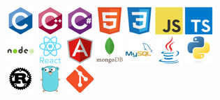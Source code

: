 <p>
    <img width="64" height="64" src="https://github.com/tuncerm/tuncerm/raw/master/assets/c.svg">
    <img width="64" height="64" src="https://github.com/tuncerm/tuncerm/raw/master/assets/cpp.svg">
    <img width="64" height="64" src="https://github.com/tuncerm/tuncerm/raw/master/assets/cs.svg">
    <img width="64" height="64" src="https://github.com/tuncerm/tuncerm/raw/master/assets/html.svg">
    <img width="64" height="64" src="https://github.com/tuncerm/tuncerm/raw/master/assets/css.svg">
    <img width="64" height="64" src="https://github.com/tuncerm/tuncerm/raw/master/assets/js.svg">
    <img width="64" height="64" src="https://github.com/tuncerm/tuncerm/raw/master/assets/ts.svg">
    <img width="64" height="64" src="https://github.com/tuncerm/tuncerm/raw/master/assets/nodejs.svg">
    <img width="64" height="64" src="https://github.com/tuncerm/tuncerm/raw/master/assets/react.svg">
    <img width="64" height="64" src="https://github.com/tuncerm/tuncerm/raw/master/assets/angular.svg">
    <img width="64" height="64" src="https://github.com/tuncerm/tuncerm/raw/master/assets/mongo.svg">
    <img width="64" height="64" src="https://github.com/tuncerm/tuncerm/raw/master/assets/mysql.svg">
    <img width="64" height="64" src="https://github.com/tuncerm/tuncerm/raw/master/assets/java.svg">
    <img width="64" height="64" src="https://github.com/tuncerm/tuncerm/raw/master/assets/python.svg">
    <img width="64" height="64" src="https://github.com/tuncerm/tuncerm/raw/master/assets/rust.svg">
    <img width="64" height="64" src="https://github.com/tuncerm/tuncerm/raw/master/assets/go.svg">
    <img width="64" height="64" src="https://github.com/tuncerm/tuncerm/raw/master/assets/git.svg">
</p>
<!--
**tuncerm/tuncerm** is a ✨ _special_ ✨ repository because its `README.md` (this file) appears on your GitHub profile.

Here are some ideas to get you started:

- 🔭 I’m currently working on ...
- 🌱 I’m currently learning ...
- 👯 I’m looking to collaborate on ...
- 🤔 I’m looking for help with ...
- 💬 Ask me about ...
- 📫 How to reach me: ...
- 😄 Pronouns: ...
- ⚡ Fun fact: ...
-->
